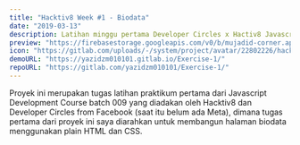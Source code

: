 ```yaml
---
title: "Hacktiv8 Week #1 - Biodata"
date: "2019-03-13"
description: Latihan minggu pertama Developer Circles x Hactiv8 Javascript Development Course
preview: "https://firebasestorage.googleapis.com/v0/b/mujadid-corner.appspot.com/o/project_images%2FScreenshot_20231103_175122.png?alt=media"
icon: "https://gitlab.com/uploads/-/system/project/avatar/22802226/hacktiv8.jpg?width=64"
demoURL: "https://yazidzm010101.gitlab.io/Exercise-1/"
repoURL: "https://gitlab.com/yazidzm010101/Exercise-1/"
---
```


Proyek ini merupakan tugas latihan praktikum pertama dari Javascript Development Course batch 009 yang diadakan oleh Hacktiv8 dan Developer Circles from Facebook (saat itu belum ada Meta), dimana tugas pertama dari proyek ini saya diarahkan untuk membangun halaman biodata menggunakan plain HTML dan CSS.
